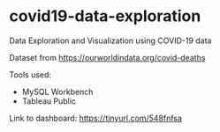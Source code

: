 # covid19-data-exploration
Data Exploration and Visualization using COVID-19 data

Dataset from https://ourworldindata.org/covid-deaths

Tools used:
- MySQL Workbench
- Tableau Public

Link to dashboard: https://tinyurl.com/548fnfsa
